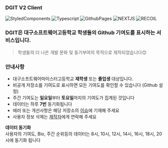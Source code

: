 ### DGIT V2 Client
<span>
  <img alt="StyledComponents" src ="https://img.shields.io/badge/StyledComponents-DB7093.svg?&style=for-the-badge&logo=styled-components&logoColor=FFFFFF"/>
  <img alt="Typescript" src ="https://img.shields.io/badge/TYPESCRIPT-3178C6.svg?&style=for-the-badge&logo=TypeScript&logoColor=ffffff"/>
  <img alt="GithubPages" src ="https://img.shields.io/badge/Github Pages-222222.svg?&style=for-the-badge&logo=GitHub Pages&logoColor=ffffff"/>
  <img alt="NEXTJS" src ="https://img.shields.io/badge/NEXT JS-000000.svg?&style=for-the-badge&logo=Next.js&logoColor=FFFFFF"/>
  <img alt="RECOIL" src ="https://img.shields.io/badge/RECOIL-3578E5.svg?&style=for-the-badge&logo=React&logoColor=ffffff"/>
</span>

### DGIT은 대구소프트웨어고등학교 학생들의  Github 기여도를 표시하는 서비스입니다.
> 학생들의 더 나은 개발 문화 및 동기부여의 목적으로 제작되었습니다😊

### 안내사항
- 대구소프트웨어마이스터고등학교 **재학생** 또는 **졸업생** 대상입니다.
- 비공개 저장소를 기여도로 표시하면 모든 기여도를 확인할 수 있습니다 (Github 설정) 
- 주간 기여도는 **일요일**부터 **토요일**까지의 기여도가 집계된 것입니다
- 데이터는 하루 **7번** 동기화됩니다
- 에러 또는 개선사항은 해당 저장소의 [이슈](https://github.com/Clzzi/DGIT_V2_Client/issues)에 기재해 주세요
- 사용자 정보 삭제는 [제작자](https://www.instagram.com/clzz._.i/)에게 연락해 주세요

**데이터 동기화**    
사용자의 기여도, Bio, 주간 순위등의 데이터는 8시, 10시, 12시, 14시, 16시, 18시, 20시에 동기화 됩니다